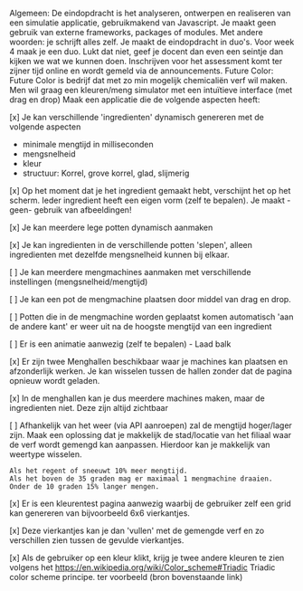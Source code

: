  Algemeen:
De eindopdracht is het analyseren, ontwerpen en realiseren van een simulatie applicatie, gebruikmakend van Javascript. Je maakt geen gebruik van externe frameworks, packages of modules. Met andere woorden: je schrijft alles zelf. 
Je maakt de eindopdracht in duo's. Voor week 4 maak je een duo. Lukt dat niet, geef je docent dan even een seintje dan kijken we wat we kunnen doen.
Inschrijven voor het assessment komt ter zijner tijd online en wordt gemeld via de announcements.
Future Color:
Future Color is bedrijf dat met zo min mogelijk chemicaliën verf wil maken.
Men wil graag een kleuren/meng simulator met een intuïtieve interface (met drag en drop)
Maak een applicatie die de volgende aspecten heeft:

[x] Je kan verschillende 'ingredienten' dynamisch genereren met de volgende aspecten
- minimale mengtijd in milliseconden
- mengsnelheid
- kleur
- structuur: Korrel, grove korrel, glad, slijmerig

[x] Op het moment dat je het ingredient gemaakt hebt, verschijnt het op het scherm. Ieder ingredient heeft een eigen vorm (zelf te bepalen). Je maakt -geen- gebruik van afbeeldingen!

[x] Je kan meerdere lege potten dynamisch aanmaken

[x] Je kan ingredienten in de verschillende potten 'slepen', alleen ingredienten met dezelfde mengsnelheid kunnen bij elkaar.

[ ] Je kan meerdere mengmachines aanmaken met verschillende instellingen (mengsnelheid/mengtijd)

[ ] Je kan een pot de mengmachine plaatsen door middel van drag en drop.

[ ] Potten die in de mengmachine worden geplaatst komen automatisch 'aan de andere kant' er weer uit na de hoogste mengtijd van een ingredient

[ ] Er is een animatie aanwezig (zelf te bepalen) - Laad balk

[x] Er zijn twee Menghallen beschikbaar waar je machines kan plaatsen en afzonderlijk werken. Je kan wisselen tussen de hallen zonder dat de pagina opnieuw wordt geladen. 

[x] In de menghallen kan je dus meerdere machines maken, maar de ingredienten niet. Deze zijn altijd zichtbaar

[ ] Afhankelijk van het weer (via API aanroepen) zal de mengtijd hoger/lager zijn. Maak een oplossing dat je makkelijk de stad/locatie van het filiaal waar de verf wordt gemengd kan aanpassen. Hierdoor kan je makkelijk van weertype wisselen. 

    Als het regent of sneeuwt 10% meer mengtijd.
    Als het boven de 35 graden mag er maximaal 1 mengmachine draaien.
    Onder de 10 graden 15% langer mengen.

[x] Er is een kleurentest pagina aanwezig waarbij de gebruiker zelf een grid kan genereren van bijvoorbeeld 6x6 vierkantjes.

[x] Deze vierkantjes kan je dan 'vullen' met de gemengde verf en zo verschillen zien tussen de gevulde vierkantjes.

[x] Als de gebruiker op een kleur klikt, krijg je twee andere kleuren te zien volgens het https://en.wikipedia.org/wiki/Color_scheme#Triadic Triadic color scheme principe.
ter voorbeeld (bron bovenstaande link)